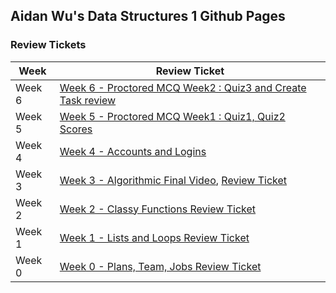 ## Aidan Wu's Data Structures 1 Github Pages

### Review Tickets

| **Week** |**Review Ticket**|
| ------------- |---------------|
| Week 6 |[Week 6 - Proctored MCQ Week2 : Quiz3 and Create Task review](https://github.com/aidanywu/apcsptri3/issues/8)|
| Week 5 |[Week 5 - Proctored MCQ Week1 : Quiz1, Quiz2 Scores](https://github.com/aidanywu/apcsptri3/issues/7)|
| Week 4 |[Week 4 - Accounts and Logins](https://github.com/aidanywu/apcsptri3/issues/6)|
| Week 3  |[Week 3 - Algorithmic Final Video](https://drive.google.com/file/d/1Ecffxqja9k37fhkfKXNf73tzEn6Oo96L/view?usp=sharing), [Review Ticket](https://github.com/aidanywu/apcsptri3/issues/5)|
| Week 2  |[Week 2 - Classy Functions Review Ticket](https://github.com/aidanywu/apcsptri3/issues/4)|
| Week 1  |[Week 1 - Lists and Loops Review Ticket](https://github.com/aidanywu/apcsptri3/issues/3)
| Week 0  |[Week 0 - Plans, Team, Jobs Review Ticket](https://github.com/aidanywu/apcsptri3/issues/2)|

